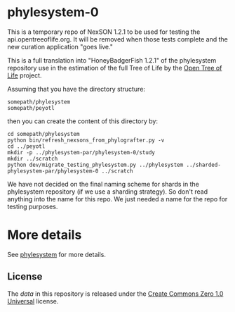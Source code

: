 # phylesystem-0

This is a temporary repo of NexSON 1.2.1 to be used for testing the 
api.opentreeoflife.org. It will be removed when those tests complete
and the new curation application "goes live."

This is a full translation into "HoneyBadgerFish 1.2.1" of the phylesystem
repository use in the estimation of the full Tree of Life by the 
[Open Tree of Life](http://opentreeoflife.org) project.

Assuming that you have the directory structure:

    somepath/phylesystem
    somepath/peyotl

then you can create the content of this directory by:

    cd somepath/phylesystem
    python bin/refresh_nexsons_from_phylografter.py -v
    cd ../peyotl
    mkdir -p ../phylesystem-par/phylesystem-0/study
    mkdir ../scratch
    python dev/migrate_testing_phylesystem.py ../phylesystem ../sharded-phylesystem-par/phylesystem-0 ../scratch

We have not decided on the final naming scheme for shards in the 
phylesystem repository (if we use a sharding strategy). So
don't read anything into the name for this repo. We just needed
a name for the repo for testing purposes.

# More details

See [phylesystem](https://github.com/OpenTreeOfLife/phylesystem) for more details.

## License

The *data* in this repository is released under the [Create Commons Zero 1.0 Universal](https://creativecommons.org/publicdomain/zero/1.0/) license.

